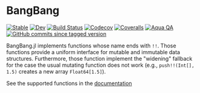 # BangBang

[![Stable](https://img.shields.io/badge/docs-stable-blue.svg)](https://juliafolds.github.io/BangBang.jl/stable)
[![Dev](https://img.shields.io/badge/docs-dev-blue.svg)](https://juliafolds.github.io/BangBang.jl/dev)
[![Build Status](https://travis-ci.com/JuliaFolds/BangBang.jl.svg?branch=master)](https://travis-ci.com/JuliaFolds/BangBang.jl)
[![Codecov](https://codecov.io/gh/JuliaFolds/BangBang.jl/branch/master/graph/badge.svg)](https://codecov.io/gh/JuliaFolds/BangBang.jl)
[![Coveralls](https://coveralls.io/repos/github/JuliaFolds/BangBang.jl/badge.svg?branch=master)](https://coveralls.io/github/JuliaFolds/BangBang.jl?branch=master)
[![Aqua QA](https://img.shields.io/badge/Aqua.jl-%F0%9F%8C%A2-aqua.svg)](https://github.com/tkf/Aqua.jl)
[![GitHub commits since tagged version](https://img.shields.io/github/commits-since/JuliaFolds/BangBang.jl/v0.3.30.svg?style=social&logo=github)](https://github.com/JuliaFolds/BangBang.jl)

BangBang.jl implements functions whose name ends with `!!`.  Those
functions provide a uniform interface for mutable and immutable data
structures.  Furthermore, those function implement the "widening"
fallback for the case the usual mutating function does not work (e.g.,
`push!!(Int[], 1.5)` creates a new array `Float64[1.5]`).

See the supported functions in the
[documentation](https://juliafolds.github.io/BangBang.jl/dev)
